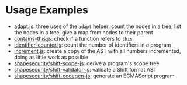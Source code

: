 Usage Examples
==============

* [adapt.js](./adapt.js): three uses of the `adapt` helper: count the nodes in a tree, list the nodes in a tree, give a map from nodes to their parent
* [contains-this.js](./contains-this.js): check if a function refers to `this`
* [identifier-counter.js](./identifier-counter.js): count the number of identifiers in a program
* [increment.js](./increment.js): create a copy of the AST with all numbers incremented, doing as little work as possible
* [shapesecurity/shift-scope-js](https://github.com/shapesecurity/shift-scope-js): derive a program's scope tree
* [shapesecurity/shift-validator-js](https://github.com/shapesecurity/shift-validator-js): validate a Shift format AST
* [shapesecurity/shift-codegen-js](https://github.com/shapesecurity/shift-codegen-js): generate an ECMAScript program
